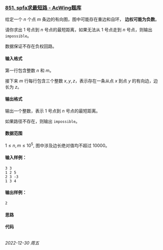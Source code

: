 ### [851. spfa求最短路 - AcWing题库](https://www.acwing.com/problem/content/853/)

给定一个 $n$ 个点 $m$ 条边的有向图，图中可能存在重边和自环， **边权可能为负数**。

请你求出 $1$ 号点到 $n$ 号点的最短距离，如果无法从 $1$ 号点走到 $n$ 号点，则输出 `impossible`。

数据保证不存在负权回路。

#### 输入格式

第一行包含整数 $n$ 和 $m$。

接下来 $m$ 行每行包含三个整数 $x,y,z$，表示存在一条从点 $x$ 到点 $y$ 的有向边，边长为 $z$。

#### 输出格式

输出一个整数，表示 $1$ 号点到 $n$ 号点的最短距离。

如果路径不存在，则输出 `impossible`。

#### 数据范围

$1 \leq n,m \leq 10^5,$
图中涉及边长绝对值均不超过 $10000$。

#### 输入样例：

```
3 3
1 2 5
2 3 -3
1 3 4
```

#### 输出样例：

```
2
```

#### 思路



#### 代码

```cpp
```


*2022-12-30 周五*